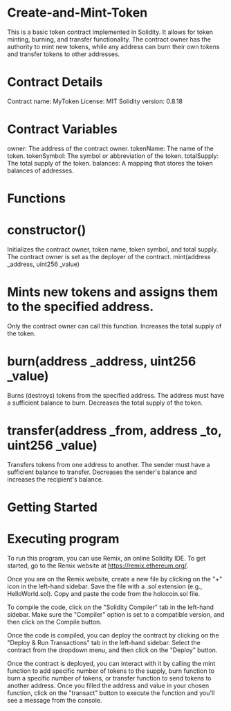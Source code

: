 # Create-and-Mint-Token

This is a basic token contract implemented in Solidity. It allows for token minting, burning, and transfer functionality. The contract owner has the authority to mint new tokens, while any address can burn their own tokens and transfer tokens to other addresses.

# Contract Details

Contract name: MyToken
License: MIT
Solidity version: 0.8.18

# Contract Variables

owner: The address of the contract owner.
tokenName: The name of the token.
tokenSymbol: The symbol or abbreviation of the token.
totalSupply: The total supply of the token.
balances: A mapping that stores the token balances of addresses.

# Functions

# constructor()
Initializes the contract owner, token name, token symbol, and total supply.
The contract owner is set as the deployer of the contract.
mint(address _address, uint256 _value)

# Mints new tokens and assigns them to the specified address.
Only the contract owner can call this function.
Increases the total supply of the token.

# burn(address _address, uint256 _value)
Burns (destroys) tokens from the specified address.
The address must have a sufficient balance to burn.
Decreases the total supply of the token.

# transfer(address _from, address _to, uint256 _value)
Transfers tokens from one address to another.
The sender must have a sufficient balance to transfer.
Decreases the sender's balance and increases the recipient's balance.

# Getting Started
# Executing program
To run this program, you can use Remix, an online Solidity IDE. To get started, go to the Remix website at https://remix.ethereum.org/.

Once you are on the Remix website, create a new file by clicking on the "+" icon in the left-hand sidebar. Save the file with a .sol extension (e.g., HelloWorld.sol). Copy and paste the code from the holocoin.sol file.

To compile the code, click on the "Solidity Compiler" tab in the left-hand sidebar. Make sure the "Compiler" option is set to a compatible version, and then click on the Compile button.

Once the code is compiled, you can deploy the contract by clicking on the "Deploy & Run Transactions" tab in the left-hand sidebar. Select the contract from the dropdown menu, and then click on the "Deploy" button.

Once the contract is deployed, you can interact with it by calling the mint function to add specific number of tokens to the supply, burn function to burn a specific number of tokens, or transfer function to send tokens to another address. Once you filled the address and value in your chosen function, click on the "transact" button to execute the function and you'll see a message from the console.
